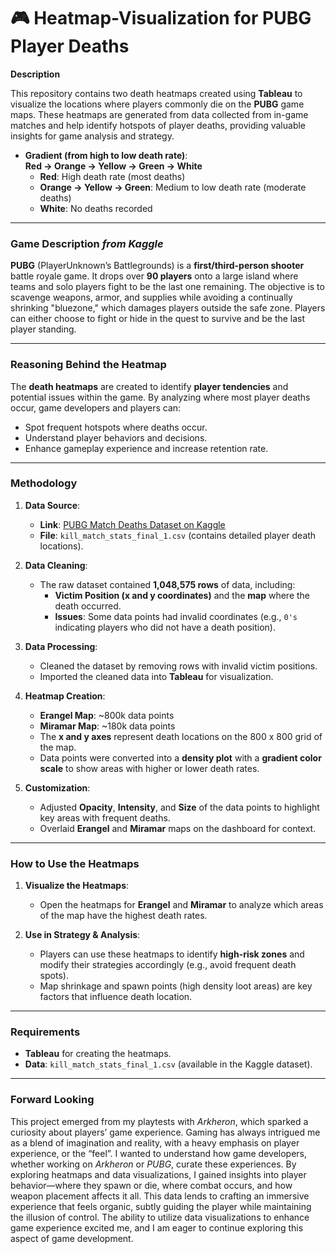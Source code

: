 # 🎮 **Heatmap-Visualization for PUBG Player Deaths**

**Description**

This repository contains two death heatmaps created using **Tableau** to visualize the locations where players commonly die on the **PUBG** game maps. These heatmaps are generated from data collected from in-game matches and help identify hotspots of player deaths, providing valuable insights for game analysis and strategy.

- **Gradient (from high to low death rate)**:  
  **Red → Orange → Yellow → Green → White**
  - **Red**: High death rate (most deaths)
  - **Orange → Yellow → Green**: Medium to low death rate (moderate deaths)
  - **White**: No deaths recorded

---

### **Game Description** _from Kaggle_

**PUBG** (PlayerUnknown’s Battlegrounds) is a **first/third-person shooter** battle royale game. It drops over **90 players** onto a large island where teams and solo players fight to be the last one remaining. The objective is to scavenge weapons, armor, and supplies while avoiding a continually shrinking "bluezone," which damages players outside the safe zone. Players can either choose to fight or hide in the quest to survive and be the last player standing.

---

### **Reasoning Behind the Heatmap**

The **death heatmaps** are created to identify **player tendencies** and potential issues within the game. By analyzing where most player deaths occur, game developers and players can:

- Spot frequent hotspots where deaths occur.
- Understand player behaviors and decisions.
- Enhance gameplay experience and increase retention rate.

---

### **Methodology**

1. **Data Source**:
   - **Link**: [PUBG Match Deaths Dataset on Kaggle](https://www.kaggle.com/datasets/skihikingkevin/pubg-match-deaths)
   - **File**: `kill_match_stats_final_1.csv` (contains detailed player death locations).
   
2. **Data Cleaning**:
   - The raw dataset contained **1,048,575 rows** of data, including:
     - **Victim Position (x and y coordinates)** and the **map** where the death occurred.
     - **Issues**: Some data points had invalid coordinates (e.g., `0's` indicating players who did not have a death position).

3. **Data Processing**:
   - Cleaned the dataset by removing rows with invalid victim positions.
   - Imported the cleaned data into **Tableau** for visualization.

4. **Heatmap Creation**:
   - **Erangel Map**: ~800k data points
   - **Miramar Map**: ~180k data points
   - The **x and y axes** represent death locations on the 800 x 800 grid of the map.
   - Data points were converted into a **density plot** with a **gradient color scale** to show areas with higher or lower death rates.

5. **Customization**:
   - Adjusted **Opacity**, **Intensity**, and **Size** of the data points to highlight key areas with frequent deaths.
   - Overlaid **Erangel** and **Miramar** maps on the dashboard for context.

---

### **How to Use the Heatmaps**

1. **Visualize the Heatmaps**:
   - Open the heatmaps for **Erangel** and **Miramar** to analyze which areas of the map have the highest death rates.
   
2. **Use in Strategy & Analysis**:
   - Players can use these heatmaps to identify **high-risk zones** and modify their strategies accordingly (e.g., avoid frequent death spots).
   - Map shrinkage and spawn points (high density loot areas) are key factors that influence death location. 

---

### **Requirements**

- **Tableau** for creating the heatmaps.
- **Data**: `kill_match_stats_final_1.csv` (available in the Kaggle dataset).

---

### **Forward Looking**
This project emerged from my playtests with _Arkheron_, which sparked a curiosity about players’ game experience. Gaming has always intrigued me as a blend of imagination and reality, with a heavy emphasis on player experience, or the “feel”. I wanted to understand how game developers, whether working on _Arkheron_ or _PUBG_, curate these experiences. By exploring heatmaps and data visualizations, I gained insights into player behavior—where they spawn or die, where combat occurs, and how weapon placement affects it all. This data lends to crafting an immersive experience that feels organic, subtly guiding the player while maintaining the illusion of control. The ability to utilize data visualizations to enhance game experience excited me, and I am eager to continue exploring this aspect of game development.
